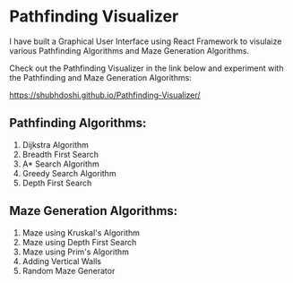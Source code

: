 # Pathfinding Visualizer

I have built a Graphical User Interface using React Framework to visulaize various Pathfinding Algorithms and Maze Generation Algorithms.

Check out the Pathfinding Visualizer in the link below and experiment with the Pathfinding and Maze Generation Algorithms:

https://shubhdoshi.github.io/Pathfinding-Visualizer/

## Pathfinding Algorithms:
1. Dijkstra Algorithm
2. Breadth First Search
3. A* Search Algorithm
4. Greedy Search Algorithm
5. Depth First Search

## Maze Generation Algorithms:
1. Maze using Kruskal's Algorithm
2. Maze using Depth First Search
3. Maze using Prim's Algorithm
4. Adding Vertical Walls
5. Random Maze Generator



